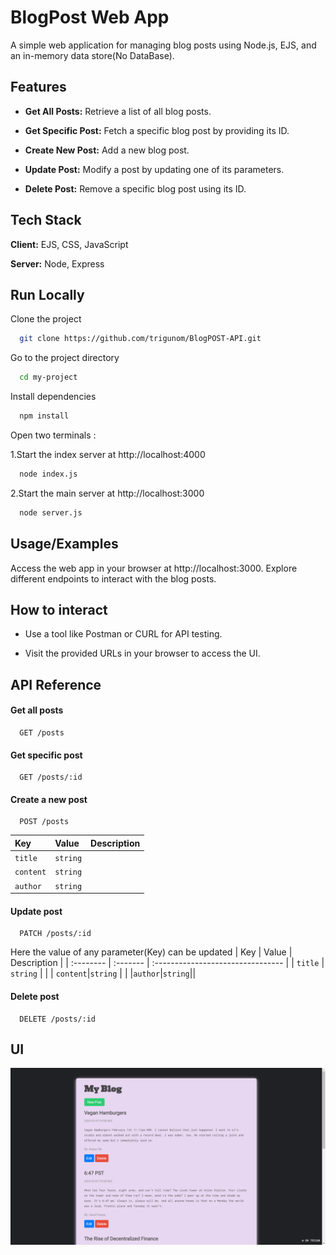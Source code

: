 
# **BlogPost Web App**

A simple web application for managing blog posts using Node.js, EJS, and an in-memory data store(No DataBase).


## Features

- **Get All Posts:** Retrieve a list of all blog posts.

- **Get Specific Post:** Fetch a specific blog post by providing its ID.
- **Create New Post:** Add a new blog post.
- **Update Post:** Modify a post by updating one of its parameters.
- **Delete Post:** Remove a specific blog post using its ID.


## Tech Stack

**Client:** EJS, CSS, JavaScript

**Server:** Node, Express


## Run Locally

Clone the project

```bash
  git clone https://github.com/trigunom/BlogPOST-API.git
```

Go to the project directory

```bash
  cd my-project
```

Install dependencies

```bash
  npm install
```
Open two terminals :

1.Start the index server at http://localhost:4000

```bash
  node index.js
```
2.Start the main server at http://localhost:3000

```bash
  node server.js
```


## Usage/Examples

Access the web app in your browser at http://localhost:3000.
Explore different endpoints to interact with the blog posts.

## How to interact

- Use a tool like Postman or CURL for API testing.

- Visit the provided URLs in your browser to access the UI.
## API Reference

#### Get all posts

```http
  GET /posts
```


#### Get specific post

```http
  GET /posts/:id
```

#### Create a new post

```http
  POST /posts
```

| Key       | Value     | Description                       |
| :-------- | :------- | :-------------------------------- |
| `title`      | `string` |  |
| `content`|`string` | |
|`author`|`string`||

#### Update post

```http
  PATCH /posts/:id
```
Here the value of any parameter(Key) can be updated
| Key       | Value     | Description                       |
| :-------- | :------- | :-------------------------------- |
| `title`      | `string` |  |
| `content`|`string` | |
|`author`|`string`||

#### Delete post

```http
  DELETE /posts/:id
```


## UI

![Web Page Screenshot](public/screenshot.png)

